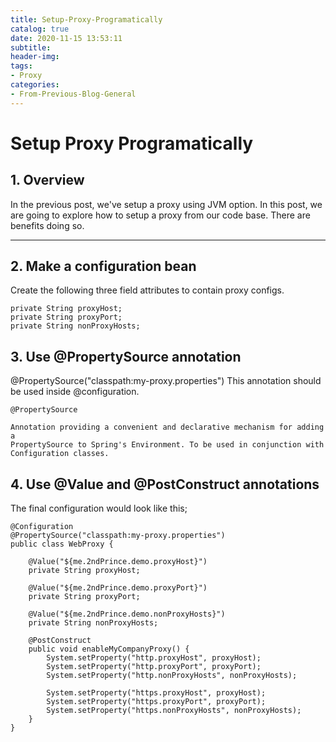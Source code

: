 ```yaml
---
title: Setup-Proxy-Programatically
catalog: true
date: 2020-11-15 13:53:11
subtitle:
header-img:
tags:
- Proxy
categories:
- From-Previous-Blog-General
---
```


# Setup Proxy Programatically

## 1. Overview

In the previous post, we've setup a proxy using JVM option.
In this post, we are going to explore how to setup a proxy from our code base.
There are benefits doing so.

---

## 2. Make a configuration bean

Create the following three field attributes to contain proxy configs.

``` lang=java
private String proxyHost;
private String proxyPort;
private String nonProxyHosts;
```

## 3. Use @PropertySource annotation

@PropertySource("classpath:my-proxy.properties")
This annotation should be used inside @configuration.

``` lang=html
@PropertySource

Annotation providing a convenient and declarative mechanism for adding a
PropertySource to Spring's Environment. To be used in conjunction with
Configuration classes.
```

## 4. Use @Value and @PostConstruct annotations

The final configuration would look like this;

``` lang=java
@Configuration
@PropertySource("classpath:my-proxy.properties")
public class WebProxy {

    @Value("${me.2ndPrince.demo.proxyHost}")
    private String proxyHost;

    @Value("${me.2ndPrince.demo.proxyPort}")
    private String proxyPort;

    @Value("${me.2ndPrince.demo.nonProxyHosts}")
    private String nonProxyHosts;

    @PostConstruct
    public void enableMyCompanyProxy() {
        System.setProperty("http.proxyHost", proxyHost);
        System.setProperty("http.proxyPort", proxyPort);
        System.setProperty("http.nonProxyHosts", nonProxyHosts);

        System.setProperty("https.proxyHost", proxyHost);
        System.setProperty("https.proxyPort", proxyPort);
        System.setProperty("https.nonProxyHosts", nonProxyHosts);
    }
}
```
